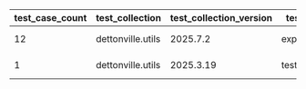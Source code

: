 | test_case_count | test_collection | test_collection_version | test_component | test_date | test_failed | test_details_link |
| --- | --- | --- | --- | --- | --- | --- |
| 12 | dettonville.utils | 2025.7.2 | export_dicts | 2025-07-05T15:00:50Z | False | [test details](./export_dicts/test.results/test-results.md) |
| 1 | dettonville.utils | 2025.3.19 | test_results_logger | 2025-07-02T17:54:25Z | False | [test details](./test_results_logger/test.results/test-results.md) |
